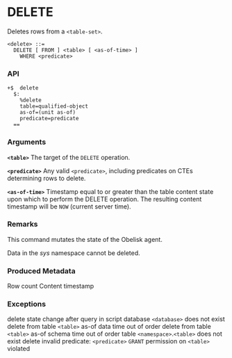 # DELETE

Deletes rows from a `<table-set>`.

```
<delete> ::=
  DELETE [ FROM ] <table> [ <as-of-time> ]
    WHERE <predicate>
```
### API
```
+$  delete
  $:
    %delete
    table=qualified-object
    as-of=(unit as-of)
    predicate=predicate
  ==
```

### Arguments

**`<table>`**
The target of the `DELETE` operation.

**`<predicate>`**
Any valid `<predicate>`, including predicates on CTEs determining rows to delete.

**`<as-of-time>`**
Timestamp equal to or greater than the table content state upon which to perform the DELETE operation. The resulting content timestamp will be `NOW` (current server time).

### Remarks

This command mutates the state of the Obelisk agent.

Data in the *sys* namespace cannot be deleted.

### Produced Metadata

Row count
Content timestamp

### Exceptions

delete state change after query in script
database `<database>` does not exist
delete from table `<table>` as-of data time out of order
delete from table `<table>` as-of schema time out of order
table `<namespace>`.`<table>` does not exist
delete invalid predicate: `<predicate>`
`GRANT` permission on `<table>` violated
